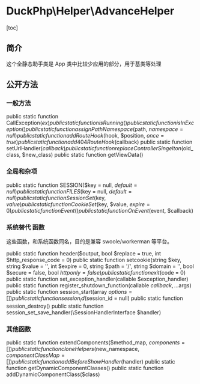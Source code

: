 # DuckPhp\Helper\AdvanceHelper
[toc]

## 简介
这个全静态助手类是 App 类中比较少应用的部分，用于基类等处理

## 公开方法

### 一般方法

public static function CallException($ex)
public static function isRunning()
public static function isInException()
public static function assignPathNamespace($path, $namespace = null)
public static function addRouteHook($hook, $position, $once = true)
public static function add404RouteHook($callback)
public static function setUrlHandler($callback)
public static function replaceControllerSingelton($old_class, $new_class)
public static function getViewData()

### 全局和杂项

public static function SESSION($key = null, $default = null)
public static function FILES($key = null, $default = null)
public static function SessionSet($key, $value)
public static function CookieSet($key, $value, $expire = 0)
public static function Event()
public static function OnEvent($event, $callback)

### 系统替代 函数

这些函数，和系统函数同名，目的是兼容 swoole/workerman 等平台。

public static function header($output, bool $replace = true, int $http_response_code = 0)
public static function setcookie(string $key, string $value = '', int $expire = 0, string $path = '/', string $domain = '', bool $secure = false, bool $httponly = false)
public static function exit($code = 0)
public static function set_exception_handler(callable $exception_handler)
public static function register_shutdown_function(callable $callback, ...$args)
public static function session_start(array $options = [])
public static function session_id($session_id = null)
public static function session_destroy()
public static function session_set_save_handler(\SessionHandlerInterface $handler)

### 其他函数

public static function extendComponents($method_map, $components = [])
public static function cloneHelpers($new_namespace, $componentClassMap = [])
public static function addBeforeShowHandler($handler)
public static function getDynamicComponentClasses()
public static function addDynamicComponentClass($class)

